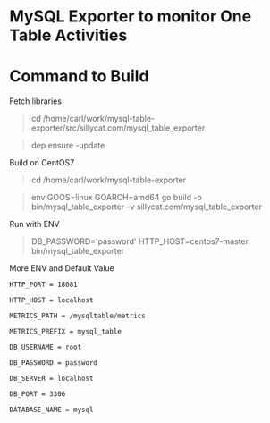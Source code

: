 # MySQL Exporter to monitor One Table Activities

# Command to Build

Fetch libraries

> cd /home/carl/work/mysql-table-exporter/src/sillycat.com/mysql_table_exporter

> dep ensure -update

Build on CentOS7

> cd /home/carl/work/mysql-table-exporter

> env GOOS=linux GOARCH=amd64 go build -o bin/mysql_table_exporter -v sillycat.com/mysql_table_exporter

Run with ENV

>DB_PASSWORD='password' HTTP_HOST=centos7-master bin/mysql_table_exporter

More ENV and Default Value

```
HTTP_PORT = 18081

HTTP_HOST = localhost

METRICS_PATH = /mysqltable/metrics

METRICS_PREFIX = mysql_table

DB_USERNAME = root

DB_PASSWORD = password

DB_SERVER = localhost

DB_PORT = 3306

DATABASE_NAME = mysql
```